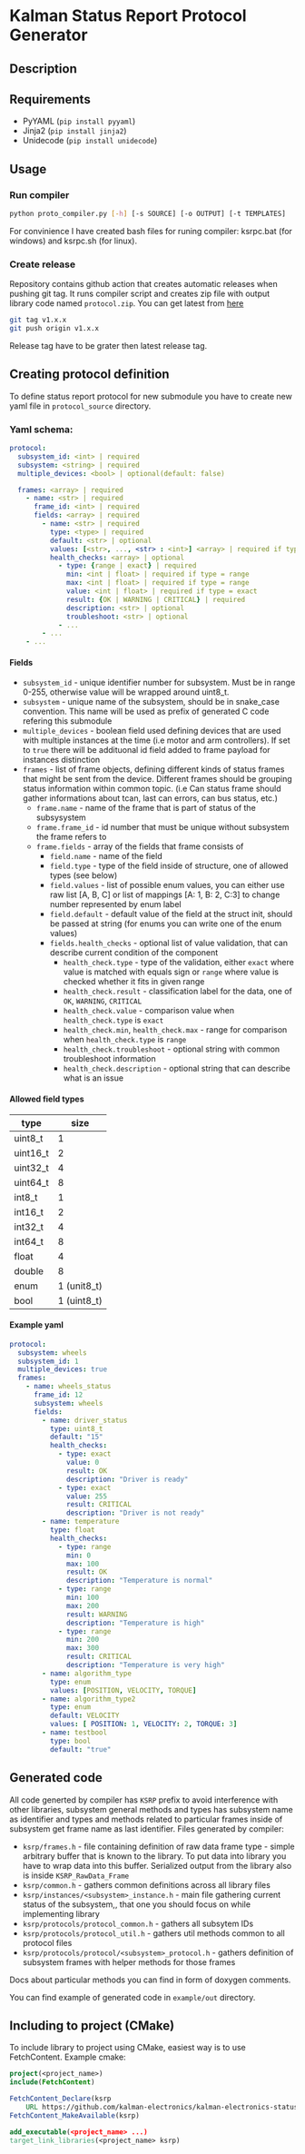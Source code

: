 # Kalman Status Report Protocol Generator

## Description

## Requirements
- PyYAML (`pip install pyyaml`)
- Jinja2 (`pip install jinja2`)
- Unidecode (`pip install unidecode`)

## Usage

### Run compiler
```bash
python proto_compiler.py [-h] [-s SOURCE] [-o OUTPUT] [-t TEMPLATES]
```

For convinience I have created bash files for runing compiler: ksrpc.bat (for windows) and ksrpc.sh (for linux).

### Create release 
Repository contains github action that creates automatic releases when pushing git tag. It runs compiler script and creates zip file with output library code named `protocol.zip`. You can get latest from [here](https://github.com/kalman-electronics/kalman-electronics-status-report-proto-generator/releases/latest/download/protocol.zip)

```bash
git tag v1.x.x
git push origin v1.x.x
```

Release tag have to be grater then latest release tag.

## Creating protocol definition
To define status report protocol for new submodule you have to create new yaml file in `protocol_source` directory. 

### Yaml schema:
```yaml
protocol:
  subsystem_id: <int> | required
  subsystem: <string> | required
  multiple_devices: <bool> | optional(default: false)

  frames: <array> | required
    - name: <str> | required
      frame_id: <int> | required
      fields: <array> | required
        - name: <str> | required
          type: <type> | required
          default: <str> | optional
          values: [<str>, ..., <str> : <int>] <array> | required if type = enum
          health_checks: <array> | optional
            - type: {range | exact} | required
              min: <int | float> | required if type = range
              max: <int | float> | required if type = range
              value: <int | float> | required if type = exact
              result: {OK | WARNING | CRITICAL} | required
              description: <str> | optional
              troubleshoot: <str> | optional
            - ...
        - ...
    - ...
```
#### Fields
- `subsystem_id` - unique identifier number for subsystem. Must be in range 0-255, otherwise value will be wrapped around uint8_t.
- `subsystem` - unique name of the subsystem, should be in snake_case convention. This name will be used as prefix of generated C code refering this submodule
- `multiple_devices` - boolean field used defining devices that are used with multiple instances at the time (i.e motor and arm controllers). If set to `true` there will be addituonal id field added to frame payload for instances distinction
- `frames` - list of frame objects, defining different kinds of status frames that might be sent from the device. Different frames should be grouping status information within common topic. (i.e Can status frame should gather informations about tcan, last can errors, can bus status, etc.)
  - `frame.name` - name of the frame that is part of status of the subsysystem
  - `frame.frame_id` - id number that must be unique without subsystem the frame refers to
  - `frame.fields` - array of the fields that frame consists of
    - `field.name` - name of the field
    - `field.type` - type of the field inside of structure, one of allowed types (see below)
    - `field.values` - list of possible enum values, you can either use raw list \[A, B, C\] or list of mappings \[A: 1, B: 2, C:3\] to change number represented by enum label
    - `field.default` - default value of the field at the struct init, should be passed at string (for enums you can write one of the enum values)
    - `fields.health_checks` - optional list of value validation, that can describe current condition of the component
      - `health_check.type` - type of the validation, either `exact` where value is matched with equals sign or `range` where value is checked whether it fits in given range
      - `health_check.result` - classification label for the data, one of `OK`, `WARNING`, `CRITICAL`
      - `health_check.value` - comparison value when `health_check.type` is `exact`
      - `health_check.min`, `health_check.max` - range for comparison when `health_check.type` is `range`
      - `health_check.troubleshoot` - optional string with common troubleshoot information
      - `health_check.description` - optional string that can describe what is an issue

#### Allowed field types

| type     | size        |
|----------|-------------|
| uint8_t  | 1           |
| uint16_t | 2           |
| uint32_t | 4           |
| uint64_t | 8           | 
| int8_t   | 1           |
| int16_t  | 2           |
| int32_t  | 4           |
| int64_t  | 8           |
| float    | 4           |
| double   | 8           |
| enum     | 1 (unit8_t) | 
| bool     | 1 (uint8_t) |

#### Example yaml
```yaml
protocol:
  subsystem: wheels
  subsystem_id: 1
  multiple_devices: true
  frames:
    - name: wheels_status
      frame_id: 12
      subsystem: wheels
      fields:
        - name: driver_status
          type: uint8_t
          default: "15"
          health_checks:
            - type: exact
              value: 0
              result: OK
              description: "Driver is ready"
            - type: exact
              value: 255
              result: CRITICAL
              description: "Driver is not ready"
        - name: temperature
          type: float
          health_checks:
            - type: range
              min: 0
              max: 100
              result: OK
              description: "Temperature is normal"
            - type: range
              min: 100
              max: 200
              result: WARNING
              description: "Temperature is high"
            - type: range
              min: 200
              max: 300
              result: CRITICAL
              description: "Temperature is very high"
        - name: algorithm_type
          type: enum
          values: [POSITION, VELOCITY, TORQUE]
        - name: algorithm_type2
          type: enum
          default: VELOCITY
          values: [ POSITION: 1, VELOCITY: 2, TORQUE: 3]
        - name: testbool
          type: bool
          default: "true"
```

## Generated code
All code generted by compiler has `KSRP` prefix to avoid interference with other libraries, subsystem general methods and types has subsystem name as identifier and types and methods related to particular frames inside of subsystem get frame name as last identifier. Files generated by compiler:
- `ksrp/frames.h` - file containing definition of raw data frame type - simple arbitrary buffer that is known to the library. To put data into library you have to wrap data into this buffer. Serialized output from the library also is inside `KSRP_RawData_Frame`
- `ksrp/common.h` - gathers common definitions across all library files
- `ksrp/instances/<subsystem>_instance.h` - main file gathering current status of the subsystem,, that one you should focus on while implementing library
- `ksrp/protocols/protocol_common.h` - gathers all subsytem IDs
- `ksrp/protocols/protocol_util.h` - gathers util methods common to all protocol files
- `ksrp/protocols/protocol/<subsystem>_protocol.h` - gathers definition of subsystem frames with helper methods for those frames

Docs about particular methods you can find in form of doxygen comments. 

You can find example of generated code in `example/out` directory.

## Including to project (CMake)
To include library to project using CMake, easiest way is to use FetchContent. Example cmake:
```CMake
project(<project_name>)
include(FetchContent)

FetchContent_Declare(ksrp 
    URL https://github.com/kalman-electronics/kalman-electronics-status-report-proto-generator/releases/latest/download/protocol.zip)
FetchContent_MakeAvailable(ksrp)

add_executable(<project_name> ...)
target_link_libraries(<project_name> ksrp)
```

